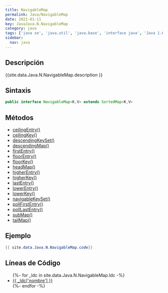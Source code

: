 ```yaml
---
title: NavigableMap
permalink: Java/NavigableMap
date: 2021-01-11
key: JavaJava.N.NavigableMap
category: java
tags: ['java se', 'java.util', 'java.base', 'interface java', 'Java 1.6']
sidebar: 
  nav: java
---
```


## Descripción
{{site.data.Java.N.NavigableMap.description }}

## Sintaxis
~~~java
public interface NavigableMap<K,V> extends SortedMap<K,V>
~~~

## Métodos
* [ceilingEntry()](/Java/NavigableMap/ceilingEntry)
* [ceilingKey()](/Java/NavigableMap/ceilingKey)
* [descendingKeySet()](/Java/NavigableMap/descendingKeySet)
* [descendingMap()](/Java/NavigableMap/descendingMap)
* [firstEntry()](/Java/NavigableMap/firstEntry)
* [floorEntry()](/Java/NavigableMap/floorEntry)
* [floorKey()](/Java/NavigableMap/floorKey)
* [headMap()](/Java/NavigableMap/headMap)
* [higherEntry()](/Java/NavigableMap/higherEntry)
* [higherKey()](/Java/NavigableMap/higherKey)
* [lastEntry()](/Java/NavigableMap/lastEntry)
* [lowerEntry()](/Java/NavigableMap/lowerEntry)
* [lowerKey()](/Java/NavigableMap/lowerKey)
* [navigableKeySet()](/Java/NavigableMap/navigableKeySet)
* [pollFirstEntry()](/Java/NavigableMap/pollFirstEntry)
* [pollLastEntry()](/Java/NavigableMap/pollLastEntry)
* [subMap()](/Java/NavigableMap/subMap)
* [tailMap()](/Java/NavigableMap/tailMap)

## Ejemplo
~~~java
{{ site.data.Java.N.NavigableMap.code}}
~~~

## Líneas de Código
<ul>
{%- for _ldc in site.data.Java.N.NavigableMap.ldc -%}
   <li>
       <a href="{{_ldc['url'] }}">{{ _ldc['nombre'] }}</a>
   </li>
{%- endfor -%}
</ul>

